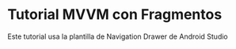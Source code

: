 # Tutorial MVVM con Fragmentos

Este tutorial usa la plantilla de Navigation Drawer de Android Studio
